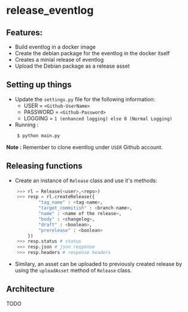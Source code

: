 # release_eventlog

## Features:

 * Build eventlog in a docker image
 * Create the debian package for the eventlog in the docker itself
 * Creates a minial release of eventlog
 * Upload the Debian package as a release asset


## Setting up things
- Update the `settings.py` file for the following information:
    * USER = `<Github-UserName>`
    * PASSWORD = `<Github-Password>`
    * LOGGING = `1 (enhanced logging) else 0 (Normal Logging)`
- Running : 
```bash
    $ python main.py
```
**Note :** Remember to clone eventlog under `USER` Github account.

## Releasing functions
- Create an instance of `Release` class and use it's methods:
```python
    >>> rl = Release(<user>,<repo>)
    >>> resp = rl.createRelease({
            "tag_name" : <tag-name>,
            "target_commitish" : <branch-name>,
            "name" : <name of the release>,
            "body" : <changelog>,
            "draft" : <boolean>,
            "prerelease" : <boolean>
        })
    >>> resp.status # status
    >>> resp.json # json response
    >>> resp.headers # response headers
```
- Similary, an asset can be uploaded to previously created release by using the `uploadAsset` method of `Release` class.

## Architecture

TODO




